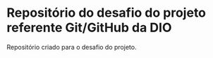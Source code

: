 # Repositório do desafio do projeto referente Git/GitHub da DIO 
Repositório criado para o desafio do projeto.
